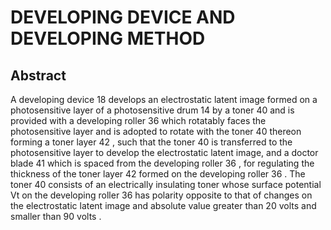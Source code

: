 # DEVELOPING DEVICE AND DEVELOPING METHOD

## Abstract
A developing device 18 develops an electrostatic latent image formed on a photosensitive layer of a photosensitive drum 14 by a toner 40 and is provided with a developing roller 36 which rotatably faces the photosensitive layer and is adopted to rotate with the toner 40 thereon forming a toner layer 42 , such that the toner 40 is transferred to the photosensitive layer to develop the electrostatic latent image, and a doctor blade 41 which is spaced from the developing roller 36 , for regulating the thickness of the toner layer 42 formed on the developing roller 36 . The toner 40 consists of an electrically insulating toner whose surface potential Vt on the developing roller 36 has polarity opposite to that of changes on the electrostatic latent image and absolute value greater than 20 volts and smaller than 90 volts .